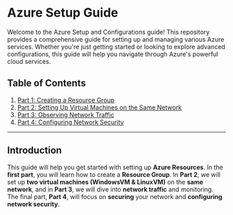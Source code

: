 # Azure Setup Guide

Welcome to the Azure Setup and Configurations guide! This repository provides a comprehensive guide for setting up and managing various Azure services. Whether you're just getting started or looking to explore advanced configurations, this guide will help you navigate through Azure's powerful cloud services.
## Table of Contents
1. [Part 1: Creating a Resource Group](part-1.md)
2. [Part 2: Setting Up Virtual Machines on the Same Network](part-2.md)
3. [Part 3: Observing Network Traffic](part-3.md)
4. [Part 4: Configuring Network Security](part-4.md)

---

## Introduction

This guide will help you get started with setting up **Azure Resources**. In the **first part**, you will learn how to create a **Resource Group**. In **Part 2**, we will set up **two virtual machines (WindowsVM & LinuxVM)** on the **same network**, and in **Part 3**, we will dive into **network traffic** and monitoring. The final part, **Part 4**, will focus on **securing** your network and **configuring network security**.
